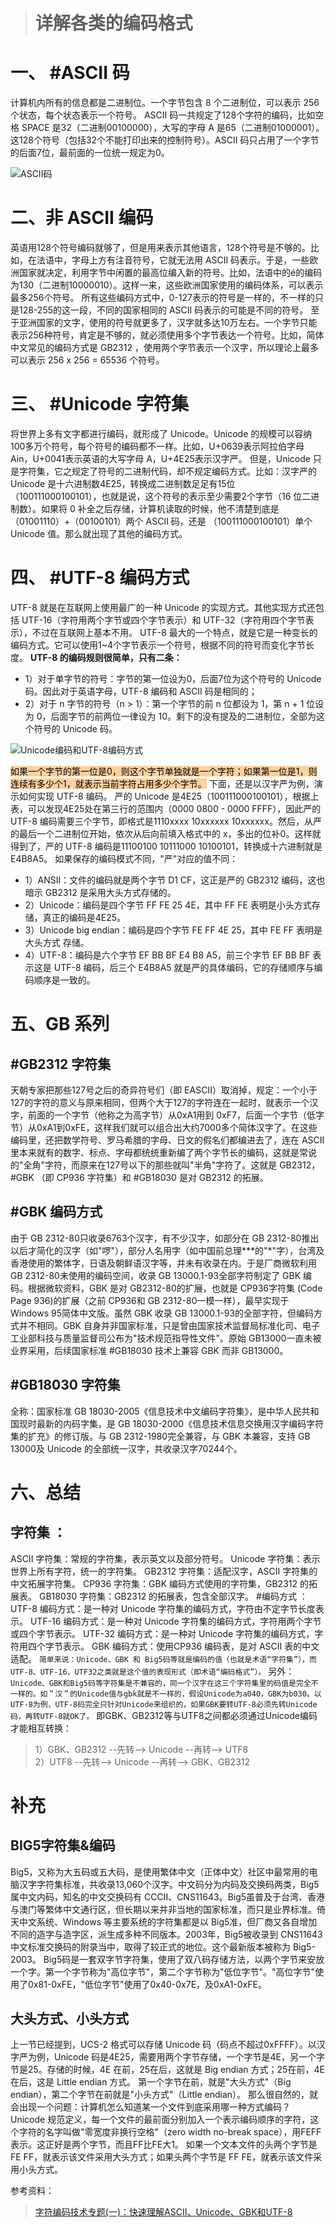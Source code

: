 > # 详解各类的编码格式

# 一、 #ASCII 码
计算机内所有的信息都是二进制位。一个字节包含 8 个二进制位，可以表示 256 个状态，每个状态表示一个符号。
ASCII 码一共规定了128个字符的编码，比如空格 SPACE 是32（二进制00100000），大写的字母 A 是65（二进制01000001）。这128个符号（包括32个不能打印出来的控制符号）。ASCII 码只占用了一个字节的后面7位，最前面的一位统一规定为0。

![ASCII码](img/546b99e807733344235b0b668c3c9e7e_MD5.jpeg)
# 二、非 ASCII 编码
英语用128个符号编码就够了，但是用来表示其他语言，128个符号是不够的。比如，在法语中，字母上方有注音符号，它就无法用 ASCII 码表示。于是，一些欧洲国家就决定，利用字节中闲置的最高位编入新的符号。比如，法语中的é的编码为130（二进制10000010）。这样一来，这些欧洲国家使用的编码体系，可以表示最多256个符号。
所有这些编码方式中，0-127表示的符号是一样的，不一样的只是128-255的这一段，不同的国家相同的 ASCII 码表示的可能是不同的符号。
至于亚洲国家的文字，使用的符号就更多了，汉字就多达10万左右。一个字节只能表示256种符号，肯定是不够的，就必须使用多个字节表达一个符号。比如，简体中文常见的编码方式是 GB2312 ，使用两个字节表示一个汉字，所以理论上最多可以表示 256 x 256 = 65536 个符号。
# 三、 #Unicode 字符集
将世界上多有文字都进行编码，就形成了 Unicode。Unicode 的规模可以容纳100多万个符号，每个符号的编码都不一样。比如，U+0639表示阿拉伯字母 Ain，U+0041表示英语的大写字母 A，U+4E25表示汉字严。
但是，Unicode 只是字符集，它之规定了符号的二进制代码，却不规定编码方式。比如：汉字严的 Unicode 是十六进制数4E25，转换成二进制数足足有15位（100111000100101），也就是说，这个符号的表示至少需要2个字节（16 位二进制数）。如果将 0 补全之后存储，计算机读取的时候，他不清楚到底是（01001110）+（00100101）两个 ASCII 码，还是 （100111000100101）单个 Unicode 值。那么就出现了其他的编码方式。
# 四、 #UTF-8 编码方式
UTF-8 就是在互联网上使用最广的一种 Unicode 的实现方式。其他实现方式还包括 UTF-16（字符用两个字节或四个字节表示）和 UTF-32（字符用四个字节表示），不过在互联网上基本不用。
UTF-8 最大的一个特点，就是它是一种变长的编码方式。它可以使用1~4个字节表示一个符号，根据不同的符号而变化字节长度。
**UTF-8 的编码规则很简单，只有二条：**
- 1）对于单字节的符号：字节的第一位设为0，后面7位为这个符号的 Unicode 码。因此对于英语字母，UTF-8 编码和 ASCII 码是相同的；
- 2）对于 n 字节的符号（n > 1）：第一个字节的前 n 位都设为 1，第 n + 1 位设为 0，后面字节的前两位一律设为 10。剩下的没有提及的二进制位，全部为这个符号的 Unicode 码。

![Unicode编码和UTF-8编码方式](img/c17560b740940d095c678b2769092f11_MD5.jpeg)

<mark style="background: #FFB86CA6;">如果一个字节的第一位是0，则这个字节单独就是一个字符；如果第一位是1，则连续有多少个1，就表示当前字符占用多少个字节。</mark>
下面，还是以汉字严为例，演示如何实现 UTF-8 编码。
严的 Unicode 是4E25（100111000100101），根据上表，可以发现4E25处在第三行的范围内（0000 0800 - 0000 FFFF），因此严的 UTF-8 编码需要三个字节，即格式是1110xxxx 10xxxxxx 10xxxxxx。然后，从严的最后一个二进制位开始，依次从后向前填入格式中的 x，多出的位补0。这样就得到了，严的 UTF-8 编码是11100100 10111000 10100101，转换成十六进制就是 E4B8A5。
如果保存的编码模式不同，"严"对应的值不同：
- 1）ANSII：文件的编码就是两个字节 D1 CF，这正是严的 GB2312 编码，这也暗示 GB2312 是采用大头方式存储的。
- 2）Unicode：编码是四个字节 FF FE 25 4E，其中 FF FE 表明是小头方式存储，真正的编码是4E25。
- 3）Unicode big endian：编码是四个字节 FE FF 4E 25，其中 FE FF 表明是 大头方式 存储。
- 4）UTF-8：编码是六个字节 EF BB BF E4 B8 A5，前三个字节 EF BB BF 表示这是 UTF-8 编码，后三个 E4B8A5 就是严的具体编码，它的存储顺序与编码顺序是一致的。

# 五、GB 系列
## #GB2312 字符集
天朝专家把那些127号之后的奇异符号们（即 EASCII）取消掉，规定：一个小于127的字符的意义与原来相同，但两个大于127的字符连在一起时，就表示一个汉字，前面的一个字节（他称之为高字节）从0xA1用到 0xF7，后面一个字节（低字节）从0xA1到0xFE，这样我们就可以组合出大约7000多个简体汉字了。在这些编码里，还把数学符号、罗马希腊的字母、日文的假名们都编进去了，连在 ASCII 里本来就有的数字、标点、字母都统统重新编了两个字节长的编码，这就是常说的"全角"字符，而原来在127号以下的那些就叫"半角"字符了。这就是 GB2312， #GBK （即 CP936 字符集）和 #GB18030 是对 GB2312 的拓展。
## #GBK 编码方式
由于 GB 2312-80只收录6763个汉字，有不少汉字，如部分在 GB 2312-80推出以后才简化的汉字（如"啰"），部分人名用字（如中国前总理\*\*\*的"\*"字），台湾及香港使用的繁体字，日语及朝鲜语汉字等，并未有收录在内。于是厂商微软利用 GB 2312-80未使用的编码空间，收录 GB 13000.1-93全部字符制定了 GBK 编码。根据微软资料，GBK 是对 GB2312-80的扩展，也就是 CP936字符集 (Code Page 936)的扩展（之前 CP936和 GB 2312-80一模一样），最早实现于 Windows 95简体中文版。虽然 GBK 收录 GB 13000.1-93的全部字符，但编码方式并不相同。GBK 自身并非国家标准，只是曾由国家技术监督局标准化司、电子工业部科技与质量监督司公布为"技术规范指导性文件"。原始 GB13000一直未被业界采用，后续国家标准 #GB18030 技术上兼容 GBK 而非 GB13000。
## #GB18030 字符集
全称：国家标准 GB 18030-2005《信息技术中文编码字符集》，是中华人民共和国现时最新的内码字集，是 GB 18030-2000《信息技术信息交换用汉字编码字符集的扩充》的修订版。与 GB 2312-1980完全兼容，与 GBK 本兼容，支持 GB 13000及 Unicode 的全部统一汉字，共收录汉字70244个。

# 六、总结
## 字符集 ：
ASCII 字符集：常规的字符集，表示英文以及部分符号。
Unicode 字符集：表示世界上所有字符，统一的字符集。
GB2312 字符集：适配汉字，ASCII 字符集的中文拓展字符集。
CP936 字符集：GBK 编码方式使用的字符集，GB2312 的拓展表。
GB18030 字符集：GB2312 的拓展表，包含全部汉字。
#编码方式 ：
UTF-8 编码方式：是一种对 Unicode 字符集的编码方式，字符由不定字节长度表示。
UTF-16 编码方式：是一种对 Unicode 字符集的编码方式，字符用两个字节或四个字节表示。
UTF-32 编码方式：是一种对 Unicode 字符集的编码方式，字符用四个字节表示。
GBK 编码方式：使用CP936 编码表，是对 ASCII 表的中文适配。
`简单来说：Unicode、GBK 和 Big5码等就是编码的值（也就是术语“字符集”），而 UTF-8、UTF-16、UTF32之类就是这个值的表现形式（即术语“编码格式”）。`
另外：
`Unicode、GBK和Big5码等字符集是不兼容的，同一个汉字在这三个字符集里的码值是完全不一样的。如＂汉＂的Unicode值与gbk就是不一样的，假设Unicode为a040，GBK为b030。以UTF-8为例，UTF-8码完全只针对Unicode来组织的，如果GBK要转UTF-8必须先转Unicode码，再转UTF-8就OK了。`
即GBK、GB2312等与UTF8之间都必须通过Unicode编码才能相互转换：
> 1）GBK、GB2312 --先转--> Unicode --再转--> UTF8  
> 2）UTF8 --先转--> Unicode --再转--> GBK、GB2312

# 补充
## BIG5字符集&编码
Big5，又称为大五码或五大码，是使用繁体中文（正体中文）社区中最常用的电脑汉字字符集标准，共收录13,060个汉字。中文码分为内码及交换码两类，Big5属中文内码，知名的中文交换码有 CCCII、CNS11643。Big5虽普及于台湾、香港与澳门等繁体中文通行区，但长期以来并非当地的国家标准，而只是业界标准。倚天中文系统、Windows 等主要系统的字符集都是以 Big5准，但厂商又各自增加不同的造字与造字区，派生成多种不同版本。2003年，Big5被收录到 CNS11643中文标准交换码的附录当中，取得了较正式的地位。这个最新版本被称为 Big5-2003。
Big5码是一套双字节字符集，使用了双八码存储方法，以两个字节来安放一个字。第一个字节称为"高位字节"，第二个字节称为"低位字节"。"高位字节"使用了0x81-0xFE，"低位字节"使用了0x40-0x7E，及0xA1-0xFE。
## 大头方式、小头方式
上一节已经提到，UCS-2 格式可以存储 Unicode 码（码点不超过0xFFFF）。以汉字严为例，Unicode 码是4E25，需要用两个字节存储，一个字节是4E，另一个字节是25。存储的时候，4E 在前，25在后，这就是 Big endian 方式；25在前，4E 在后，这是 Little endian 方式。
第一个字节在前，就是"大头方式"（Big endian），第二个字节在前就是"小头方式"（Little endian）。
那么很自然的，就会出现一个问题：计算机怎么知道某一个文件到底采用哪一种方式编码？
Unicode 规范定义，每一个文件的最前面分别加入一个表示编码顺序的字符，这个字符的名字叫做"零宽度非换行空格"（zero width no-break space），用FEFF表示。这正好是两个字节，而且FF比FE大1。
如果一个文本文件的头两个字节是 FE FF，就表示该文件采用大头方式；如果头两个字节是 FF FE，就表示该文件采用小头方式。



参考资料：
>  [字符编码技术专题(一)：快速理解ASCII、Unicode、GBK和UTF-8]( https://zhuanlan.zhihu.com/p/658651404 )